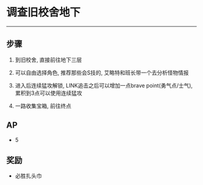 # 调查旧校舍地下

---

## 步骤

1. 到旧校舍, 直接前往地下三层

2. 可以自由选择角色, 推荐那些会S技的, 艾略特和班长带一个去分析怪物情报

3. 进入后连续猛攻解锁, LINK追击之后可以增加一点brave point(勇气点/士气), 累积到3点可以使用连续猛攻

4. 一路收集宝箱, 前往终点

## AP

- 5

## 奖励

- 必胜扎头巾